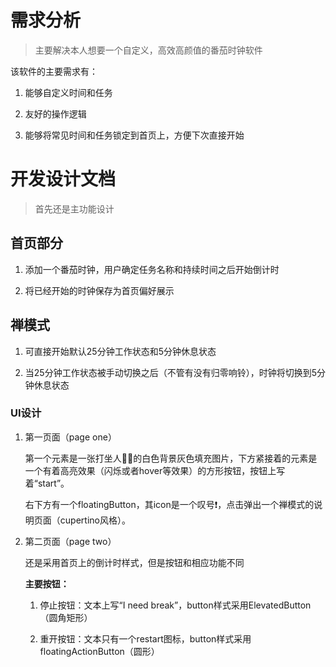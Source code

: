 # 需求分析

> 主要解决本人想要一个自定义，高效高颜值的番茄时钟软件

该软件的主要需求有：

1. 能够自定义时间和任务

2. 友好的操作逻辑

3. 能够将常见时间和任务锁定到首页上，方便下次直接开始

# 开发设计文档

> 首先还是主功能设计

## 首页部分

1. 添加一个番茄时钟，用户确定任务名称和持续时间之后开始倒计时

2. 将已经开始的时钟保存为首页偏好展示

## 禅模式

1. 可直接开始默认25分钟工作状态和5分钟休息状态

2. 当25分钟工作状态被手动切换之后（不管有没有归零响铃），时钟将切换到5分钟休息状态

### UI设计

1. 第一页面（page one）

    第一个元素是一张打坐人🧘‍♂️的白色背景灰色填充图片，下方紧接着的元素是一个有着高亮效果（闪烁或者hover等效果）的方形按钮，按钮上写着“start”。

    右下方有一个floatingButton，其icon是一个叹号❗️，点击弹出一个禅模式的说明页面（cupertino风格）。

2. 第二页面（page two）

    还是采用首页上的倒计时样式，但是按钮和相应功能不同

    **主要按钮：**

    1. 停止按钮：文本上写“I need break”，button样式采用ElevatedButton（圆角矩形）

    2. 重开按钮：文本只有一个restart图标，button样式采用floatingActionButton（圆形）
